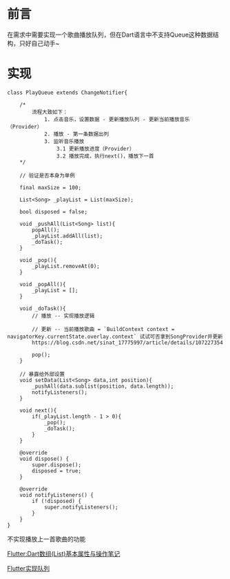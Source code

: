 # 前言

在需求中需要实现一个歌曲播放队列，但在Dart语言中不支持Queue这种数据结构，只好自己动手~

# 实现
```
class PlayQueue extends ChangeNotifier{

    /*
        流程大致如下：
            1. 点击音乐，设置数据 - 更新播放队列 - 更新当前播放音乐（Provider）
            2. 播放 - 第一条数据出列
            3. 监听音乐播放
                3.1 更新播放进度（Provider）
                3.2 播放完成，执行next()，播放下一首
    */
    
    // 验证是否本身为单例

    final maxSize = 100;

    List<Song> _playList = List(maxSize);

    bool disposed = false;

    void _pushAll(List<Song> list){
        popAll();
        _playList.addAll(list);
        _doTask();
    }

    void _pop(){
        _playList.removeAt(0);
    }

    void _popAll(){
        _playList = [];
    }

    void _doTask(){
        // 播放 -- 实现播放逻辑

        // 更新 -- 当前播放歌曲 = `BuildContext context = navigatorKey.currentState.overlay.context` 试试可否拿到SongProvider并更新
        https://blog.csdn.net/sinat_17775997/article/details/107227354

        pop();
    }

    // 暴露给外部设置
    void setData(List<Song> data,int position){
        _pushAll(data.sublist(position, data.length));
        notifyListeners();
    }

    void next(){
        if(_playList.length - 1 > 0){
            _pop();
            _doTask();
        }
    }

    @override  
    void dispose() {
        super.dispose();
        disposed = true;
    }

    @override
    void notifyListeners() {
        if (!disposed) {
            super.notifyListeners();
        }
    }
}
```

不实现播放上一首歌曲的功能

[Flutter:Dart数组(List)基本属性与操作笔记](https://www.jianshu.com/p/bfa198721994)

[Flutter实现队列](https://blog.csdn.net/u014377146/article/details/117256046)



